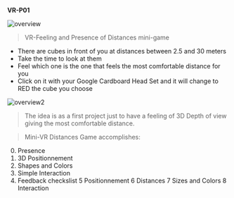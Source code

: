 **VR-P01**

![overview](https://cloud.githubusercontent.com/assets/17754060/20230861/81aab7c0-a834-11e6-9cdf-20f3d05d38db.png)

> VR-Feeling and Presence of Distances mini-game

  * There are cubes in front of you at distances between 2.5 and 30 meters
  * Take the time to look at them
  * Feel which one is the one that feels the most comfortable distance for you 
  * Click on it with your Google Cardboard Head Set and it will change to RED the cube you choose
  
![overview2](https://cloud.githubusercontent.com/assets/17754060/20230904/b433a774-a834-11e6-9cc7-f9281870b44e.png)

> The idea is as a first project just to have a feeling of 3D Depth of view giving the most comfortable distance.


> Mini-VR Distances Game accomplishes:

  0. Presence
  1. 3D Positionnement
  2. Shapes and Colors
  3. Simple Interaction
  4. Feedback checkslist
  5 Positionnement
  6 Distances
  7 Sizes and Colors
  8 Interaction

